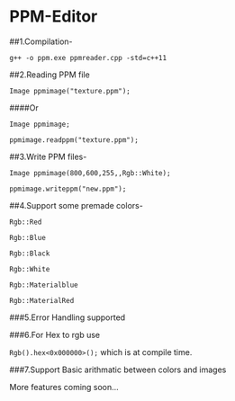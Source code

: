 # PPM-Editor
##1.Compilation-

 ```
 g++ -o ppm.exe ppmreader.cpp -std=c++11 
 ```

##2.Reading PPM file

 ```
 Image ppmimage("texture.ppm");
 ```

####Or

  ```
  Image ppmimage;
  
  ppmimage.readppm("texture.ppm");
  ```
 
##3.Write PPM files-

 ```
 Image ppmimage(800,600,255,,Rgb::White);
 
 ppmimage.writeppm("new.ppm");
  ```
  
##4.Support some premade colors-

  `Rgb::Red`
  
  `Rgb::Blue`
  
  `Rgb::Black`
  
  `Rgb::White `
  
  `Rgb::Materialblue `
  
  `Rgb::MaterialRed `
  
  
 ###5.Error Handling supported
 
 ###6.For Hex to rgb use
 
  `Rgb().hex<0x000000>();` which is at compile time.
 
 ###7.Support Basic arithmatic between colors and images
 
 More features coming soon...
  
  
  
